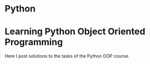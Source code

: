 # Python
# Learning Python Object Oriented Programming

Here I post solutions to the tasks of the Python OOP course.
